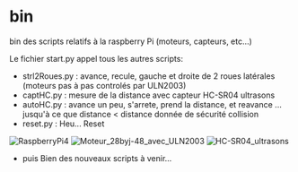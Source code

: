 # bin
bin des scripts relatifs à la raspberry Pi (moteurs, capteurs, etc...)

Le fichier start.py appel tous les autres scripts:
-	strl2Roues.py 	: avance, recule, gauche et droite de 2 roues latérales (moteurs pas à pas controlés par ULN2003)
-	captHC.py 	: mesure de la distance avec capteur HC-SR04 ultrasons
-	autoHC.py	: avance un peu, s'arrete, prend la distance, et reavance ... jusqu'à ce que distance < distance donnée de sécurité collision
-	reset.py	: Heu... Reset

![RaspberryPi4](https://images.frandroid.com/wp-content/uploads/2019/06/raspberry-pi-4-1200x857.jpg?width="200px" "RaspberryPi4")
![Moteur_28byj-48_avec_ULN2003](https://market.samm.com/28byj-48-stepper-motor-uln2003-driver-card-general-in-428-25-O.png?width="40" "Moteur_28byj-48_avec_ULN2003")
![HC-SR04_ultrasons](https://images.amain.com/images/large/ose/osehc-sr04.jpg?s=100?width=100px "HC-SR04_ultrasons")

* puis Bien des nouveaux scripts à venir...
